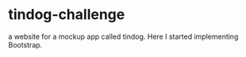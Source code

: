 # tindog-challenge
a website for a mockup app called tindog. Here I started implementing Bootstrap.
